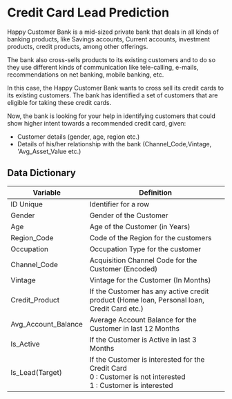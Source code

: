 # Credit Card Lead Prediction

Happy Customer Bank is a mid-sized private bank that deals in all kinds of banking products, like Savings accounts, Current accounts, investment products, credit products, among other offerings.

The bank also cross-sells products to its existing customers and to do so they use different kinds of communication like tele-calling, e-mails, recommendations on net banking, mobile banking, etc. 

In this case, the Happy Customer Bank wants to cross sell its credit cards to its existing customers. The bank has identified a set of customers that are eligible for taking these credit cards.

Now, the bank is looking for your help in identifying customers that could show higher intent towards a recommended credit card, given:
* Customer details (gender, age, region etc.)
* Details of his/her relationship with the bank (Channel_Code,Vintage, 'Avg_Asset_Value etc.)

## Data Dictionary


|Variable |Definition|
|--|--|
|ID Unique |Identifier for a row|
|Gender |Gender of the Customer|
|Age |Age of the Customer (in Years)|
|Region_Code |Code of the Region for the customers|
|Occupation |Occupation Type for the customer|
|Channel_Code |Acquisition Channel Code for the Customer  (Encoded)|
|Vintage |Vintage for the Customer (In Months)|
|Credit_Product |If the Customer has any active credit product (Home loan, Personal loan, Credit Card etc.)|
|Avg_Account_Balance |Average Account Balance for the Customer in last 12 Months|
|Is_Active |If the Customer is Active in last 3 Months|
|Is_Lead(Target)|If the Customer is interested for the Credit Card<br>0 : Customer is not interested<br>1 : Customer is interested|
